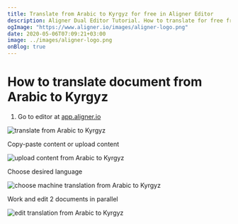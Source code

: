 ```yaml
---
title: Translate from Arabic to Kyrgyz for free in Aligner Editor
description: Aligner Dual Editor Tutorial. How to translate for free from Arabic to Kyrgyz. Aligner is multilingual document management platform. 
ogImage: "https://www.aligner.io/images/aligner-logo.png"
date: 2020-05-06T07:09:21+03:00
image: ../images/aligner-logo.png
onBlog: true
---
```


# How to translate document from Arabic to Kyrgyz

1. Go to editor at [app.aligner.io](https://app.aligner.io "Aligner App web page")

![translate from Arabic to Kyrgyz](../aligner-blank-editor.png "translate from Arabic to Kyrgyz")

Copy-paste content or upload content

![upload content from Arabic to Kyrgyz](../aligner-uploaded-document.png "upload content from Arabic to Kyrgyz")

Choose desired language

![choose machine translation from Arabic to Kyrgyz](../aligner-language-dropdown.png "choose machine translation from Arabic to Kyrgyz")

Work and edit 2 documents in parallel

![edit translation from Arabic to Kyrgyz](../aligner-double-sitded-editor.png "edit translation from Arabic to Kyrgyz")

